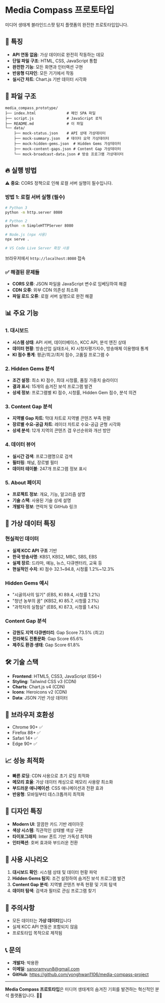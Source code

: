 # Media Compass 프로토타입

미디어 생태계 블라인드스팟 탐지 플랫폼의 완전한 프로토타입입니다.

## 🚀 특징

- **API 연동 없음**: 가상 데이터로 완전히 작동하는 데모
- **단일 파일 구조**: HTML, CSS, JavaScript 통합
- **완전한 기능**: 모든 화면과 인터랙션 구현
- **반응형 디자인**: 모든 기기에서 작동
- **실시간 차트**: Chart.js 기반 데이터 시각화

## 📁 파일 구조

```
media_compass_prototype/
├── index.html              # 메인 SPA 파일
├── script.js               # JavaScript 로직
├── README.md               # 이 파일
└── data/
    ├── mock-status.json    # API 상태 가상데이터
    ├── mock-summary.json   # 데이터 요약 가상데이터
    ├── mock-hidden-gems.json  # Hidden Gems 가상데이터
    ├── mock-content-gaps.json # Content Gap 가상데이터
    └── mock-broadcast-data.json # 방송 프로그램 가상데이터
```

## 🔥 실행 방법

⚠️ **중요**: CORS 정책으로 인해 로컬 서버 실행이 필수입니다.

### 방법 1: 로컬 서버 실행 (필수)
```bash
# Python 3
python -m http.server 8080

# Python 2
python -m SimpleHTTPServer 8080

# Node.js (npx 사용)
npx serve .

# VS Code Live Server 확장 사용
```

브라우저에서 `http://localhost:8080` 접속

### ✅ 해결된 문제들
- **CORS 오류**: JSON 파일을 JavaScript 변수로 임베딩하여 해결
- **CDN 오류**: 외부 CDN 의존성 최소화
- **파일 로드 오류**: 로컬 서버 실행으로 완전 해결

## 📊 주요 기능

### 1. 대시보드
- **시스템 상태**: API 서버, 데이터베이스, KCC API, 분석 엔진 상태
- **데이터 현황**: 방송산업 실태조사, KI 시청자평가지수, 방송매체 이용행태 통계
- **KI 점수 통계**: 평균/최고/최저 점수, 고품질 프로그램 수

### 2. Hidden Gems 분석
- **조건 설정**: 최소 KI 점수, 최대 시청률, 품질 가중치 슬라이더
- **결과 표시**: 15개의 숨겨진 보석 프로그램 발견
- **상세 정보**: 프로그램별 KI 점수, 시청률, Hidden Gem 점수, 분석 의견

### 3. Content Gap 분석
- **지역별 Gap 차트**: 막대 차트로 지역별 콘텐츠 부족 현황
- **장르별 수요-공급 차트**: 레이더 차트로 수요-공급 균형 시각화
- **상세 분석**: 12개 지역의 콘텐츠 갭 우선순위와 개선 방안

### 4. 데이터 뷰어
- **실시간 검색**: 프로그램명으로 검색
- **필터링**: 채널, 장르별 필터
- **데이터 테이블**: 247개 프로그램 정보 표시

### 5. About 페이지
- **프로젝트 정보**: 개요, 기능, 알고리즘 설명
- **기술 스택**: 사용된 기술 상세 설명
- **개발자 정보**: 연락처 및 GitHub 링크

## 🎯 가상 데이터 특징

### 현실적인 데이터
- **실제 KCC API 구조** 기반
- **한국 방송사명**: KBS1, KBS2, MBC, SBS, EBS
- **실제 장르**: 드라마, 예능, 뉴스, 다큐멘터리, 교육 등
- **현실적인 수치**: KI 점수 32.1~94.8, 시청률 1.2%~12.3%

### Hidden Gems 예시
- "시골의사의 일기" (EBS, KI 89.4, 시청률 1.2%)
- "청년 농부의 꿈" (KBS2, KI 85.7, 시청률 2.1%)
- "과학자의 실험실" (EBS, KI 87.3, 시청률 1.4%)

### Content Gap 분석
- **강원도 지역 다큐멘터리**: Gap Score 73.5% (최고)
- **전라북도 전통문화**: Gap Score 65.6%
- **제주도 환경·생태**: Gap Score 61.8%

## 🛠 기술 스택

- **Frontend**: HTML5, CSS3, JavaScript (ES6+)
- **Styling**: Tailwind CSS v3 (CDN)
- **Charts**: Chart.js v4 (CDN)
- **Icons**: Heroicons v2 (CDN)
- **Data**: JSON 기반 가상 데이터

## 🔧 브라우저 호환성

- Chrome 90+ ✅
- Firefox 88+ ✅  
- Safari 14+ ✅
- Edge 90+ ✅

## 📈 성능 최적화

- **빠른 로딩**: CDN 사용으로 초기 로딩 최적화
- **메모리 효율**: 가상 데이터 캐싱으로 메모리 사용량 최소화
- **부드러운 애니메이션**: CSS 애니메이션과 전환 효과
- **반응형**: 모바일부터 데스크톱까지 최적화

## 🎨 디자인 특징

- **Modern UI**: 깔끔한 카드 기반 레이아웃
- **색상 시스템**: 직관적인 상태별 색상 구분
- **타이포그래피**: Inter 폰트 기반 가독성 최적화
- **인터랙션**: 호버 효과와 부드러운 전환

## 📝 사용 시나리오

1. **대시보드 확인**: 시스템 상태 및 데이터 현황 파악
2. **Hidden Gems 탐지**: 조건 설정하여 숨겨진 보석 프로그램 발견
3. **Content Gap 분석**: 지역별 콘텐츠 부족 현황 및 기회 탐색
4. **데이터 탐색**: 검색과 필터로 관심 프로그램 찾기

## 🚨 주의사항

- 모든 데이터는 **가상 데이터**입니다
- 실제 KCC API 연동은 포함되지 않음
- 프로토타입 목적으로 제작됨

## 📞 문의

- **개발자**: 박용환
- **이메일**: sanoramyun8@gmail.com
- **GitHub**: https://github.com/yonghwan1106/media-compass-project

---

**Media Compass 프로토타입**은 미디어 생태계의 숨겨진 기회를 발견하는 혁신적인 분석 플랫폼입니다. 🎯✨